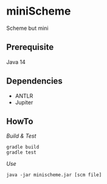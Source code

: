 # miniScheme
Scheme but mini

## Prerequisite
Java 14

## Dependencies
- ANTLR
- Jupiter


## HowTo

*Build & Test*
````
gradle build
gradle test
````

*Use*
````
java -jar minischeme.jar [scm file]
````
